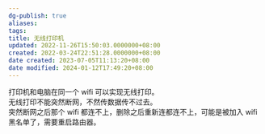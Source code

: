 ```yaml
---
dg-publish: true
aliases: 
tags: 
title: 无线打印机
updated: 2022-11-26T15:50:03.0000000+08:00
created: 2022-03-24T22:51:28.0000000+08:00
date created: 2023-07-05T11:13:20+08:00
date modified: 2024-01-12T17:49:20+08:00
---
```


打印机和电脑在同一个 wifi 可以实现无线打印。  
无线打印不能突然断网，不然传数据传不过去。  
突然断网之后那个 wifi 都连不上，删除之后重新连都连不上，可能是被加入 wifi 黑名单了，需要重启路由器。

